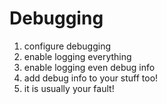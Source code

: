 # Debugging

1. configure debugging
1. enable logging everything
1. enable logging even debug info
1. add debug info to your stuff too!
1. it is usually your fault!
